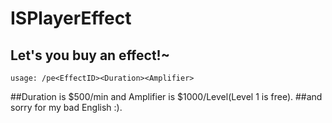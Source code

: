 # ISPlayerEffect
Let's you buy an effect!~
--------------------------

    usage: /pe<EffectID><Duration><Amplifier>
##Duration is $500/min and Amplifier is $1000/Level(Level 1 is free).
##and sorry for my bad English :).
